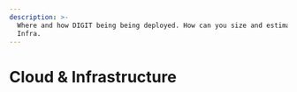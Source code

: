 ```yaml
---
description: >-
  Where and how DIGIT being being deployed. How can you size and estimate the
  Infra.
---
```


# Cloud & Infrastructure

